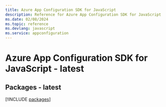 ```yaml
---
title: Azure App Configuration SDK for JavaScript
description: Reference for Azure App Configuration SDK for JavaScript
ms.date: 02/08/2024
ms.topic: reference
ms.devlang: javascript
ms.service: appconfiguration
---
```

# Azure App Configuration SDK for JavaScript - latest
## Packages - latest
[!INCLUDE [packages](app-configuration-index.md)]